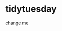 # tidytuesday

[change me](https://github.com/henrywrover/tidytuesday/tree/master/Plots/chopped_ratings.png?raw=true)